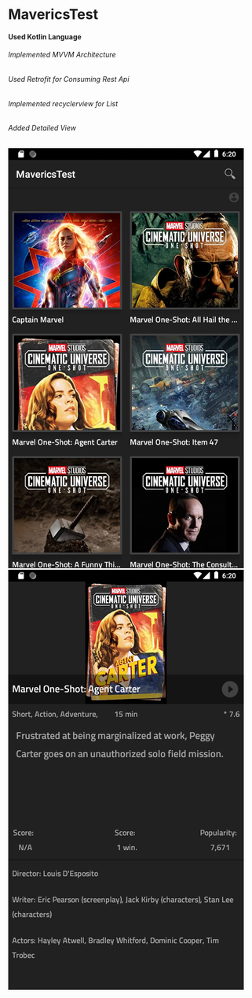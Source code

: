 # MavericsTest
#### Used Kotlin Language
###### Implemented MVVM Architecture
###### Used Retrofit for Consuming Rest Api
###### Implemented recyclerview for List
###### Added Detailed View

![GitHub Logo](https://github.com/kiran-may89/MavericsTest/blob/master/device-2020-09-27-182020.png)
![GitHub Logo](https://github.com/kiran-may89/MavericsTest/blob/master/device-2020-09-27-182046.png)

